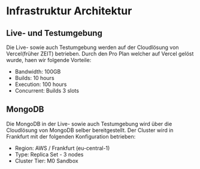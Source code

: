 # Infrastruktur Architektur
## Live- und Testumgebung

Die Live- sowie auch Testumgebung werden auf der Cloudlösung von Vercel(früher  ZEIT) betrieben. Durch den Pro Plan welcher auf Vercel gelöst wurde, haen wir folgende Vorteile:
* Bandwidth: 100GB
* Builds: 10 hours
* Execution: 100 hours
* Concurrent: Builds 3 slots

## MongoDB
Die MongoDB in der Live- sowie auch Testumgebung wird über die Cloudlösung von MongoDB selber bereitgestellt.
Der Cluster wird in Frankfurt mit der folgenden Konfiguration betrieben:
* Region: AWS / Frankfurt (eu-central-1)
* Type: Replica Set - 3 nodes
* Cluster Tier: M0 Sandbox

